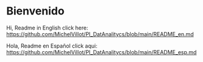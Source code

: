 # Bienvenido

Hi, Readme in English click here: https://github.com/MichelVillot/PI_DatAnalitycs/blob/main/README_en.md

Hola, Readme en Español click aqui: https://github.com/MichelVillot/PI_DatAnalitycs/blob/main/README_esp.md
